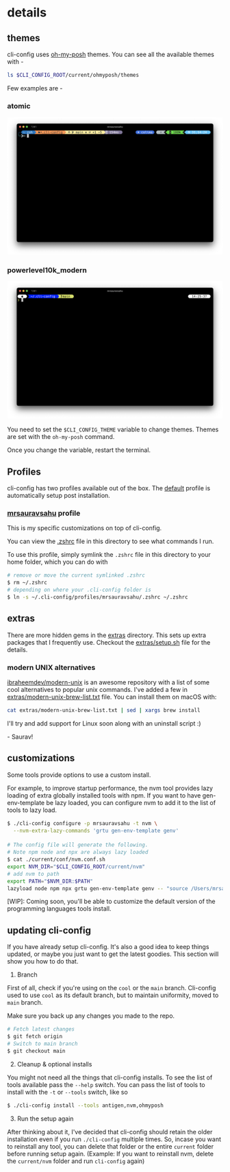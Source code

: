 # details

## themes

cli-config uses [oh-my-posh](https://github.com/JanDeDobbeleer/oh-my-posh) themes. You can see all the available themes with -

```zsh
ls $CLI_CONFIG_ROOT/current/ohmyposh/themes
```

Few examples are - 

### atomic
![atomic theme](assets/atomic.png)
### powerlevel10k_modern
![powerlevel10k_modern theme](assets/powerlevel10k_modern.png)


You need to set the `$CLI_CONFIG_THEME` variable to change themes. Themes are set with the `oh-my-posh` command.

Once you change the variable, restart the terminal.
## Profiles 

cli-config has two profiles available out of the box. The [default](profiles/default) profile is automatically setup post installation.

### [mrsauravsahu](profiles/mrsauravsahu) profile

This is my specific customizations on top of cli-config. 

You can view the [.zshrc](./profiles/mrsauravsahu/.zshrc) file in this directory to see what commands I run.

To use this profile, simply symlink the `.zshrc` file in this directory to your home folder, which you can do with

```bash
# remove or move the current symlinked .zshrc
$ rm ~/.zshrc 
# depending on where your .cli-config folder is
$ ln -s ~/.cli-config/profiles/mrsauravsahu/.zshrc ~/.zshrc
```

## extras

There are more hidden gems in the [extras](extras) directory. This sets up extra packages that I frequently use. Checkout the [extras/setup.sh](extras/setup.sh) file for the details.

### modern UNIX alternatives

[ibraheemdev/modern-unix](https://github.com/ibraheemdev/modern-unix) is an awesome repository with a list of some cool alternatives to popular unix commands. I've added a few in [extras/modern-unix-brew-list.txt](extras/modern-unix-brew-list.txt) file. You can install them on macOS with:
```bash
cat extras/modern-unix-brew-list.txt | sed | xargs brew install
``` 
I'll try and add support for Linux soon along with an uninstall script :)

\- Saurav!

## customizations

Some tools provide options to use a custom install.

For example, to improve startup performance, the nvm tool provides lazy loading of extra globally installed tools with npm. If you want to have gen-env-template be lazy loaded, you can configure nvm to add it to the list of tools to lazy load.

```bash
$ ./cli-config configure -p mrsauravsahu -t nvm \
  --nvm-extra-lazy-commands 'grtu gen-env-template genv'

# The config file will generate the following.
# Note npm node and npx are always lazy loaded
$ cat ./current/conf/nvm.conf.sh
export NVM_DIR="$CLI_CONFIG_ROOT/current/nvm"
# add nvm to path
export PATH="$NVM_DIR:$PATH"
lazyload node npm npx grtu gen-env-template genv -- "source /Users/mrsauravsahu/.cli-config/current/nvm/nvm.sh"
```

[WIP]: Coming soon, you'll be able to customize the default version of the programming languages tools install.

## updating cli-config

If you have already setup cli-config. It's also a good idea to keep things updated, or maybe you just want to get the latest goodies. This section will show you how to do that.

1. Branch

First of all, check if you're using on the `cool` or the `main` branch. Cli-config used to use `cool` as its default branch, but to maintain uniformity, moved to `main` branch. 

Make sure you back up any changes you made to the repo.

```bash
# Fetch latest changes
$ git fetch origin
# Switch to main branch
$ git checkout main
```

2. Cleanup & optional installs

You might not need all the things that cli-config installs. To see the list of tools available pass the `--help` switch.
You can pass the list of tools to install with the `-t` or `--tools` switch, like so
```bash
$ ./cli-config install --tools antigen,nvm,ohmyposh
```

3. Run the setup again

After thinking about it, I've decided that cli-config should retain the older installation even if you run `./cli-config` multiple times. So, incase you want to reinstall any tool, you can delete that folder or the entire `current` folder before running setup again. (Example: If you want to reinstall nvm, delete the `current/nvm` folder and run `cli-config` again)
